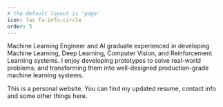 ```yaml
---
# the default layout is 'page'
icon: fas fa-info-circle
order: 5
---
```

Machine Learning Engineer and AI graduate experienced in developing Machine Learning, Deep Learning, Computer Vision, and Reinforcement Learning systems. I enjoy developing prototypes to solve real-world problems; and transforming them into well-designed production-grade machine learning systems.

This is a personal website. You can find my updated resume, contact info and some other things here.